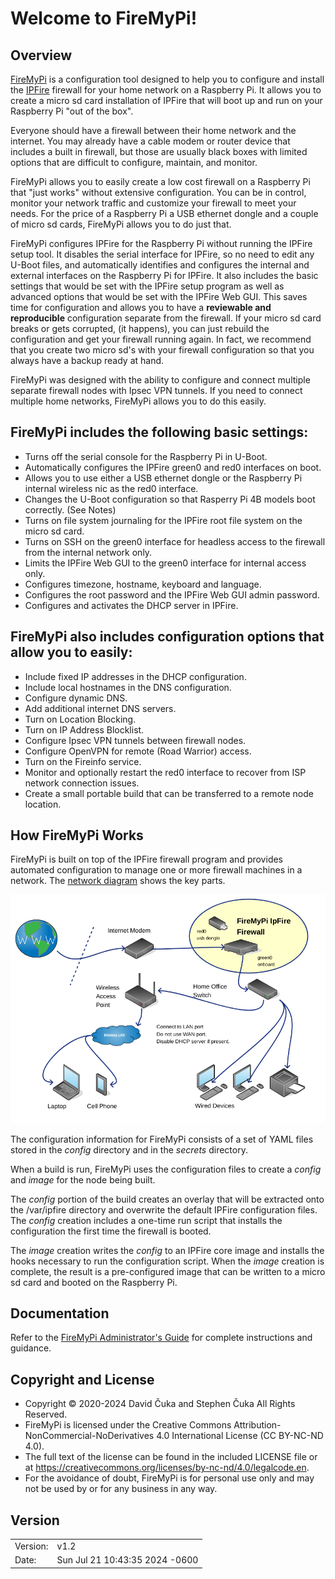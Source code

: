 # Welcome to FireMyPi!

## Overview
[FireMyPi](https://github.com/FireMyPi) is a configuration tool designed to help you to configure and install the [IPFire](https://www.ipfire.org) firewall for your home network on a Raspberry Pi.  It allows you to create a micro sd card installation of IPFire that will boot up and run on your Raspberry Pi "out of the box".

Everyone should have a firewall between their home network and the internet.  You may already have a cable modem or router device that includes a built in firewall, but those are usually black boxes with limited options that are difficult to configure, maintain, and monitor.

FireMyPi allows you to easily create a low cost firewall on a Raspberry Pi that "just works" without extensive configuration.  You can be in control, monitor your network traffic and customize your firewall to meet your needs.  For the price of a Raspberry Pi a USB ethernet dongle and a couple of micro sd cards, FireMyPi allows you to do just that.

FireMyPi configures IPFire for the Raspberry Pi without running the IPFire setup tool.  It disables the serial interface for IPFire, so no need to edit any U-Boot files, and automatically identifies and configures the internal and external interfaces on the Raspberry Pi for IPFire.  It also includes the basic settings that would be set with the IPFire setup program as well as advanced options that would be set with the IPFire Web GUI.  This saves time for configuration and allows you to have a **reviewable and reproducible** configuration separate from the firewall.  If your micro sd card breaks or gets corrupted, (it happens), you can just rebuild the configuration and get your firewall running again.  In fact, we recommend that you create two micro sd's with your firewall configuration so that you always have a backup ready at hand.

FireMyPi was designed with the ability to configure and connect multiple separate firewall nodes with Ipsec VPN tunnels.  If you need to connect multiple home networks, FireMyPi allows you to do this easily.

## FireMyPi includes the following basic settings:

- Turns off the serial console for the Raspberry Pi in U-Boot.
- Automatically configures the IPFire green0 and red0 interfaces on boot.
- Allows you to use either a USB ethernet dongle or the Raspberry Pi
  internal wireless nic as the red0 interface.
- Changes the U-Boot configuration so that Rasperry Pi 4B
  models boot correctly. (See Notes)
- Turns on file system journaling for the IPFire root file system on the
  micro sd card.
- Turns on SSH on the green0 interface for headless access to the firewall
  from the internal network only.
- Limits the IPFire Web GUI to the green0 interface for internal access only.
- Configures timezone, hostname, keyboard and language.
- Configures the root password and the IPFire Web GUI admin password.
- Configures and activates the DHCP server in IPFire.


## FireMyPi also includes configuration options that allow you to easily:

- Include fixed IP addresses in the DHCP configuration.
- Include local hostnames in the DNS configuration.
- Configure dynamic DNS.
- Add additional internet DNS servers.
- Turn on Location Blocking.
- Turn on IP Address Blocklist.
- Configure Ipsec VPN tunnels between firewall nodes.
- Configure OpenVPN for remote (Road Warrior) access.
- Turn on the Fireinfo service.
- Monitor and optionally restart the red0 interface to
  recover from ISP network connection issues.
- Create a small portable build that can be transferred to
  a remote node location.


## How FireMyPi Works

FireMyPi is built on top of the IPFire firewall program and provides automated configuration to manage one or more firewall machines in a network.  The [network diagram](doc/fmp-network-diagram.png) shows the key parts.

![](doc/fmp-network-diagram.png)

The configuration information for FireMyPi consists of a set of YAML files stored in the *config* directory and in the *secrets* directory.

When a build is run, FireMyPi uses the configuration files to create a *config* and *image* for the node being built.

The *config* portion of the build creates an overlay that will be extracted onto the /var/ipfire directory and overwrite the default IPFire configuration files.  The *config* creation includes a one-time run script that installs the configuration the first time the firewall is booted.

The *image* creation writes the *config* to an IPFire core image and installs the hooks necessary to run the configuration script.  When the *image* creation is complete, the result is a pre-configured image that can be written to a micro sd card and booted on the Raspberry Pi.

## Documentation
Refer to the [FireMyPi Administrator's Guide](doc/fmp-admin-guide.html) for complete instructions and guidance.

## Copyright and License
* Copyright © 2020-2024 David Čuka and Stephen Čuka All Rights Reserved.
* FireMyPi is licensed under the Creative Commons Attribution-NonCommercial-NoDerivatives 4.0 International License (CC BY-NC-ND 4.0).
* The full text of the license can be found in the included LICENSE file or at https://creativecommons.org/licenses/by-nc-nd/4.0/legalcode.en.
* For the avoidance of doubt, FireMyPi is for personal use only and may not be used by or for any business in any way.

## Version
|          |       |
| -------- |:----- |
|Version:  |v1.2|
|Date:     |Sun Jul 21 10:43:35 2024 -0600  |
